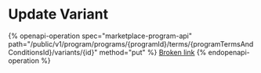 # Update Variant

{% openapi-operation spec="marketplace-program-api" path="/public/v1/program/programs/{programId}/terms/{programTermsAndConditionsId}/variants/{id}" method="put" %}
[Broken link](broken-reference)
{% endopenapi-operation %}
